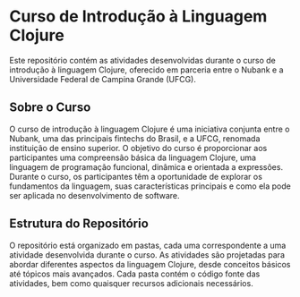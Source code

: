 # Curso de Introdução à Linguagem Clojure

Este repositório contém as atividades desenvolvidas durante o curso de introdução à linguagem Clojure, oferecido em parceria entre o Nubank e a Universidade Federal de Campina Grande (UFCG).

## Sobre o Curso

O curso de introdução à linguagem Clojure é uma iniciativa conjunta entre o Nubank, uma das principais fintechs do Brasil, e a UFCG, renomada instituição de ensino superior. O objetivo do curso é proporcionar aos participantes uma compreensão básica da linguagem Clojure, uma linguagem de programação funcional, dinâmica e orientada a expressões. Durante o curso, os participantes têm a oportunidade de explorar os fundamentos da linguagem, suas características principais e como ela pode ser aplicada no desenvolvimento de software.

## Estrutura do Repositório

O repositório está organizado em pastas, cada uma correspondente a uma atividade desenvolvida durante o curso. As atividades são projetadas para abordar diferentes aspectos da linguagem Clojure, desde conceitos básicos até tópicos mais avançados. Cada pasta contém o código fonte das atividades, bem como quaisquer recursos adicionais necessários.

